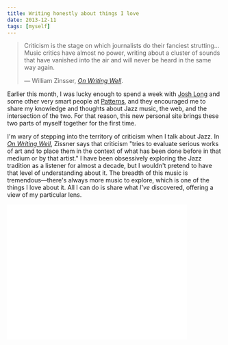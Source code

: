 ```yaml
---
title: Writing honestly about things I love
date: 2013-12-11
tags: [myself]
---
```


> Criticism is the stage on which journalists do their fanciest strutting&hellip;Music critics have almost no power, writing about a cluster of sounds that have vanished into the air and will never be heard in the same way again.
>
> — William Zinsser, *[On Writing Well][3716-003]*.

Earlier this month, I was lucky enough to spend a week with [Josh Long][3716-001] and some other very smart people at [Patterns][3716-002], and they encouraged me to share my knowledge and thoughts about Jazz music, the web, and the intersection of the two. For that reason, this new personal site brings these two parts of myself together for the first time.

I'm wary of stepping into the territory of criticism when I talk about Jazz. In *[On Writing Well][3716-003]*, Zissner says that criticism "tries to evaluate serious works of art and to place them in the context of what has been done before in that medium or by that artist." I have been obsessively exploring the Jazz tradition as a listener for almost a decade, but I wouldn't pretend to have that level of understanding about it. The breadth of this music is tremendous—there's always more music to explore, which is one of the things I love about it. All I can do is share what *I've* discovered, offering a view of my particular lens. 



<div class="fitvids wrap--narrow">
    <iframe width="420" height="315" src="//www.youtube.com/embed/VDJkIXR0RaY?rel=0" frameborder="0" allowfullscreen></iframe>
</div>



[3716-001]: http://joshlong.me/
[3716-002]: http://patterns.co/
[3716-003]: http://www.amazon.com/gp/product/0060891548/ref=as_li_ss_tl?ie=UTF8&camp=1789&creative=390957&creativeASIN=0060891548&linkCode=as2&tag=nadavis-20
